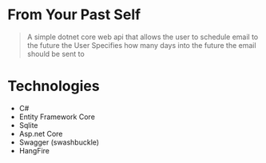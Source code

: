 # From Your Past Self

> A simple dotnet core web api that allows the user to schedule email to the future
> the User Specifies how many days into the future the email should be sent to

# Technologies
* C#
* Entity Framework Core
* Sqlite
* Asp.net Core
* Swagger (swashbuckle)
* HangFire